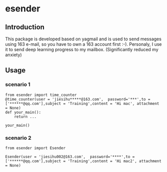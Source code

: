 # esender
## Introduction
This package is developed based on yagmail and is used to send messages using 163 e-mail, so you have to own a 163 account first :-). Personaly, I use it to send deep learning progress to my mailbox. (Significantly reduced my anxiety)  

## Usage
### scenario 1
```
from esender import time_counter
@time_counter(user = 'jiesihu*****@163.com',  password='***',to = ['******@qq.com'],subject = 'Training',content = 'Hi mac', attachment = None)
def your_main():
    return ...

your_main()
```
### scenario 2
```
from esender import Esender

Esender(user = 'jiesihu002@163.com',  password='****',to = ['******@qq.com'],subject = 'Training',content = 'Hi mac2', attachment = None)
```
    
